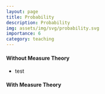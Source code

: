 ```yaml
---
layout: page
title: Probability
description: Probability
img: assets/img/svg/probability.svg
importance: 6
category: teaching
---
```


#### Without Measure Theory

- test

#### With Measure Theory


